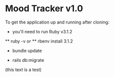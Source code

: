 # Mood Tracker v1.0

To get the application up and running after cloning:

* you'll need to run Ruby v3.1.2

** ruby -v
or
** rbenv install 3.1.2


* bundle update

* rails db:migrate

(this text is a test)

